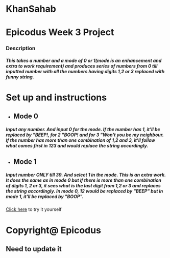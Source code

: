 # KhanSahab
# Epicodus Week 3 Project
### Description
##### This takes a number and a mode of 0 or 1(mode is an enhancement and extra to work requirement) and produces series of numbers from 0 till inputted number with all the numbers having digits 1,2 or 3 replaced with funny string.
# Set up and instructions
* ## Mode 0
##### Input any number. And input 0 for the mode. If the number has 1, it'll be replaced by "BEEP!, for 2 "BOOP! and for 3 "Won't you be my neighbour. If the number has more than one combination of 1,2 and 3, it'll follow what comes first in 123 and would replace the string accordingly.
* ## Mode 1
##### Input number **ONLY** till 39. And select 1 in the mode. This is an extra work. It does the same as in mode 0 but if there is more than one combination of digits 1, 2 or 3, it sees what is the last digit from 1,2 or 3 and replaces the string accordingly. In mode 0, 12 would be replaced by "BEEP" but in mode 1, it'll be replaced by "BOOP".
[Click here](https://nkhakwan.github.io/week3Project/) to try it yourself

# Copyright@ Epicodus

## Need to update it



